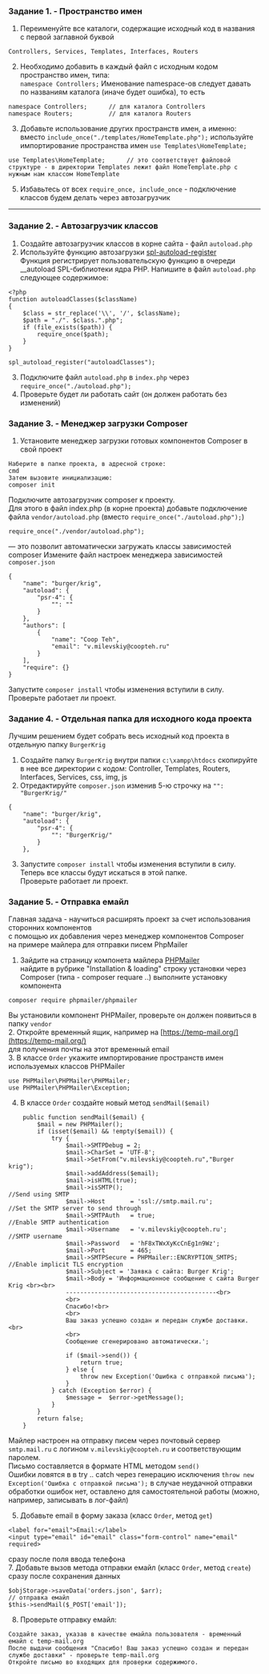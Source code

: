 ### Задание 1. - Пространство имен

1. Переименуйте все каталоги, содержащие исходный код в названия с первой заглавной буквой  
```
Controllers, Services, Templates, Interfaces, Routers
```  
2. Необходимо добавить в каждый файл с исходным кодом пространство имен, типа:  
`namespace Controllers;`
Именование namespace-ов следует давать по названиям каталога (иначе будет ошибка), то есть
```
namespace Controllers;      // для каталога Controllers
namespace Routers;          // для каталога Routers
```
3. Добавьте использование других пространств имен, а именно:
вместо `include_once("./templates/HomeTemplate.php");`
используйте импортирование пространства имен `use Templates\HomeTemplate;`
```
use Templates\HomeTemplate;      // это соответствует файловой структуре - в директории Templates лежит файл HomeTemplate.php c нужным нам классом HomeTemplate
```
5. Избавьтесь от всех `require_once, include_once` - подключение классов будем делать через автозагрузчик
<hr>

### Задание 2. - Автозагрузчик классов  

1. Создайте автозагрузчик классов в корне сайта - файл `autoload.php`
2. Используйте функцию автозагрузки [spl-autoload-register](https://www.php.net/manual/en/function.spl-autoload-register.php)  
Функция регистрирует пользовательскую функцию в очереди __autoload SPL-библиотеки ядра PHP.
Напишите в файл `autoload.php` следующее содержимое:
```
<?php
function autoloadClasses($className)
{
    $class = str_replace('\\', '/', $className);
    $path = "./". $class.".php";
    if (file_exists($path)) {
        require_once($path);
    }
}

spl_autoload_register("autoloadClasses");
```
3. Подключите файл `autoload.php` в `index.php` через `require_once("./autoload.php");`
4. Проверьте будет ли работать сайт (он должен работать без изменений)

### Задание 3. - Менеджер загрузки Composer

1. Установите менеджер загрузки готовых компонентов Composer в свой проект
```
Наберите в папке проекта, в адресной строке:
cmd
Затем вызовите инициализацию:
composer init
```
Подключите автозагрузчик composer к проекту.  
Для этого в файл index.php (в корне проекта) добавьте подключение файла `vendor/autoload.php` (вместо `require_once("./autoload.php");`)
```
require_once("./vendor/autoload.php");
```
— это позволит автоматически загружать классы зависимостей composer
Измените файл настроек менеджера зависимостей `composer.json`
```
{
    "name": "burger/krig",
    "autoload": {
        "psr-4": {
            "": ""
        }
    },
    "authors": [
        {
            "name": "Coop Teh",
            "email": "v.milevskiy@coopteh.ru"
        }
    ],
    "require": {}
}
```
Запустите `composer install` чтобы изменения вступили в силу.  
Проверьте работает ли проект.

### Задание 4. - Отдельная папка для исходного кода проекта 

Лучшим решением будет собрать весь исходный код проекта в отдельную папку `BurgerKrig`  
1. Создайте папку `BurgerKrig` внутри папки `c:\xampp\htdocs` скопируйте в нее все директории с кодом:
Controller, Templates, Routers, Interfaces, Services, css, img, js
2. Отредактируйте `composer.json` изменив 5-ю строчку на `"": "BurgerKrig/"`
```
{
    "name": "burger/krig",
    "autoload": {
        "psr-4": {
            "": "BurgerKrig/"
        }
    },
```
3. Запустите `composer install` чтобы изменения вступили в силу.  
Теперь все классы будут искаться в этой папке.  
Проверьте работает ли проект.

### Задание 5. - Отправка емайл

Главная задача - научиться расширять проект за счет использования сторонних компонентов   
с помощью их добавления через менеджер компонентов Composer  
на примере майлера для отправки писем PhpMailer  

1. Зайдите на страницу компонета майлера [PHPMailer](https://github.com/PHPMailer/PHPMailer)  
найдите в рубрике "Installation & loading" строку установки через Composer (типа - composer requare ..)
выполните установку компонента
```
composer require phpmailer/phpmailer
```
Вы установили компонент PHPMailer, проверьте он должен появиться в папку `vendor`  
2. Откройте временный ящик, например на [https://temp-mail.org/](https://temp-mail.org/)  
для получения почты на этот временный email  
3. В классе `Order` укажите импортирование пространств имен используемых классов PHPMailer  
```
use PHPMailer\PHPMailer\PHPMailer;
use PHPMailer\PHPMailer\Exception;
```  
4. В классе `Order` создайте новый метод `sendMail($email)`  
```
    public function sendMail($email) {
        $mail = new PHPMailer();
        if (isset($email) && !empty($email)) {
            try {
                $mail->SMTPDebug = 2;
                $mail->CharSet = 'UTF-8';
                $mail->SetFrom("v.milevskiy@coopteh.ru","Burger krig");
                $mail->addAddress($email);
                $mail->isHTML(true);
                $mail->isSMTP();                                            //Send using SMTP
                $mail->Host       = 'ssl://smtp.mail.ru';                     //Set the SMTP server to send through
                $mail->SMTPAuth   = true;                                   //Enable SMTP authentication
                $mail->Username   = 'v.milevskiy@coopteh.ru';                     //SMTP username
                $mail->Password   = 'hF8xTWxXyKcCnEg1n9Wz';
                $mail->Port       = 465;
                $mail->SMTPSecure = PHPMailer::ENCRYPTION_SMTPS;            //Enable implicit TLS encryption
                $mail->Subject = 'Заявка с сайта: Burger Krig';
                $mail->Body = 'Информационное сообщение c сайта Burger Krig <br><br>
                ------------------------------------------<br>
                <br>
                Спасибо!<br>
                <br>
                Ваш заказ успешно создан и передан службе доставки.<br>
                <br>
                Сообщение сгенерировано автоматически.';       
    
                if ($mail->send()) {
                    return true;
                } else {
                    throw new Exception('Ошибка с отправкой письма');
                }
            } catch (Exception $error) {
                $message =  $error->getMessage();
            }
        }    
        return false;
    }
```
Майлер настроен на отправку писем через почтовый сервер `smtp.mail.ru` с логином `v.milevskiy@coopteh.ru` и соответствующим паролем.    
Письмо составляется в формате HTML методом `send()`    
Ошибки ловятся в в try .. catch через генерацию исключения `throw new Exception('Ошибка с отправкой письма');` в случае неудачной отправки  
обработки ошибок нет, оставлено для самостоятельной работы (можно, например, записывать в лог-файл)

5. Добавьте email в форму заказа (класс `Order`, метод `get`)
```
<label for="email">Email:</label>
<input type="email" id="email" class="form-control" name="email" required>
```
сразу после поля ввода телефона  
7. Добавьте вызов метода отправки емайл (класс `Order`, метод `create`) сразу после сохранения данных   
```
$objStorage->saveData('orders.json', $arr);
// отправка емайл
$this->sendMail($_POST['email']);
```
8. Проверьте отправку емайл:
```
Создайте заказ, указав в качестве емайла пользователя - временный емайл с temp-mail.org
После выдачи сообщения "Спасибо! Ваш заказ успешно создан и передан службе доставки" - проверьте temp-mail.org
Откройте письмо во входящих для проверки содержимого.
```
